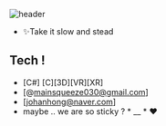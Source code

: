 
![header](https://capsule-render.vercel.app/api?type=wave&color=900&height=200&section=header&text=HANHONG_JO&fontSize=70)

- ✨Take it slow and stead
## Tech !
- [C#] [C][3D][VR][XR]
- [@mainsqueeze030@gmail.com]
- [johanhong@naver.com]
- maybe .. we are so sticky ? * __ *   ♥



<!---
remainaloof/remainaloof is a ✨ special ✨ repository because its `README.md` (this file) appears on your GitHub profile.
You can click the Preview link to take a look at your changes.
--->

